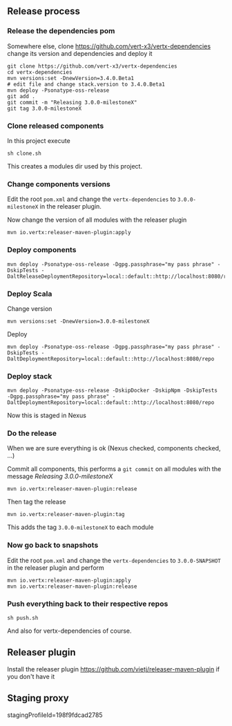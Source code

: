 ## Release process

### Release the dependencies pom

Somewhere else, clone https://github.com/vert-x3/vertx-dependencies change its version and dependencies and deploy it

    git clone https://github.com/vert-x3/vertx-dependencies
    cd vertx-dependencies
    mvn versions:set -DnewVersion=3.4.0.Beta1
    # edit file and change stack.version to 3.4.0.Beta1
    mvn deploy -Psonatype-oss-release
    git add .
    git commit -m "Releasing 3.0.0-milestoneX"
    git tag 3.0.0-milestoneX

### Clone released components

In this project execute

    sh clone.sh

This creates a modules dir used by this project.

### Change components versions

Edit the root `pom.xml` and change the `vertx-dependencies` to `3.0.0-milestoneX` in the releaser plugin.

Now change the version of all modules with the releaser plugin

    mvn io.vertx:releaser-maven-plugin:apply

### Deploy components

```
mvn deploy -Psonatype-oss-release -Dgpg.passphrase="my pass phrase" -DskipTests -DaltReleaseDeploymentRepository=local::default::http://localhost:8080/repo
```

### Deploy Scala

Change version

```
mvn versions:set -DnewVersion=3.0.0-milestoneX
```

Deploy

```
mvn deploy -Psonatype-oss-release -Dgpg.passphrase="my pass phrase" -DskipTests -DaltDeploymentRepository=local::default::http://localhost:8080/repo
```

### Deploy stack

```
mvn deploy -Psonatype-oss-release -DskipDocker -DskipNpm -DskipTests  -Dgpg.passphrase="my pass phrase" -DaltDeploymentRepository=local::default::http://localhost:8080/repo
```

Now this is staged in Nexus

### Do the release

When we are sure everything is ok (Nexus checked, components checked, ...)

Commit all components, this performs a `git commit` on all modules with the message _Releasing 3.0.0-milestoneX_

    mvn io.vertx:releaser-maven-plugin:release

Then tag the release

    mvn io.vertx:releaser-maven-plugin:tag

This adds the tag `3.0.0-milestoneX` to each module

### Now go back to snapshots

Edit the root `pom.xml` and change the `vertx-dependencies` to `3.0.0-SNAPSHOT` in the releaser plugin and perform

```
mvn io.vertx:releaser-maven-plugin:apply
mvn io.vertx:releaser-maven-plugin:release
```

### Push everything back to their respective repos

```
sh push.sh
```

And also for vertx-dependencies of course.

## Releaser plugin

Install the releaser plugin https://github.com/vietj/releaser-maven-plugin if you don't have it

## Staging proxy

stagingProfileId=198f9fdcad2785